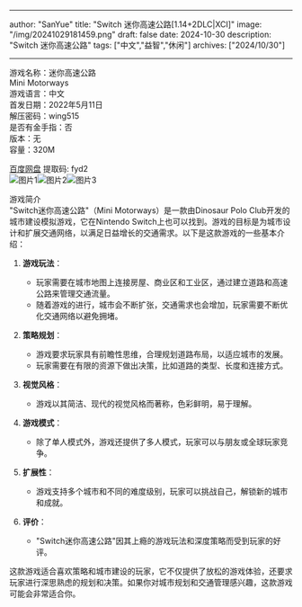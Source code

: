 
---
author: "SanYue"
title: "Switch 迷你高速公路[1.14+2DLC|XCI]"
image: "/img/20241029181459.png"
draft: false
date: 2024-10-30
description: "Switch 迷你高速公路"
tags: ["中文","益智","休闲"]
archives: ["2024/10/30"]

---

游戏名称：迷你高速公路   
Mini Motorways    
游戏语言：中文  
首发日期：2022年5月11日  
解压密码：wing515  
是否有金手指：否  
版本：无   
容量：320M

[百度网盘](https://pan.baidu.com/s/1Idfuguxb6UB-EKQjD4Fzsg) 提取码: fyd2  
![图片1](/img/20241029181539.png)![图片2](/img/20241029181600.png)![图片3](/img/20241029181619.png)  

游戏简介  
"Switch迷你高速公路"（Mini Motorways）是一款由Dinosaur Polo Club开发的城市建设模拟游戏，它在Nintendo Switch上也可以找到。游戏的目标是为城市设计和扩展交通网络，以满足日益增长的交通需求。以下是这款游戏的一些基本介绍：

1. **游戏玩法**：
   - 玩家需要在城市地图上连接房屋、商业区和工业区，通过建立道路和高速公路来管理交通流量。
   - 随着游戏的进行，城市会不断扩张，交通需求也会增加，玩家需要不断优化交通网络以避免拥堵。

2. **策略规划**：
   - 游戏要求玩家具有前瞻性思维，合理规划道路布局，以适应城市的发展。
   - 玩家需要在有限的资源下做出决策，比如道路的类型、长度和连接方式。

3. **视觉风格**：
   - 游戏以其简洁、现代的视觉风格而著称，色彩鲜明，易于理解。

4. **游戏模式**：
   - 除了单人模式外，游戏还提供了多人模式，玩家可以与朋友或全球玩家竞争。

5. **扩展性**：
   - 游戏支持多个城市和不同的难度级别，玩家可以挑战自己，解锁新的城市和成就。

6. **评价**：
   - "Switch迷你高速公路"因其上瘾的游戏玩法和深度策略而受到玩家的好评。

这款游戏适合喜欢策略和城市建设的玩家，它不仅提供了放松的游戏体验，还要求玩家进行深思熟虑的规划和决策。如果你对城市规划和交通管理感兴趣，这款游戏可能会非常适合你。
